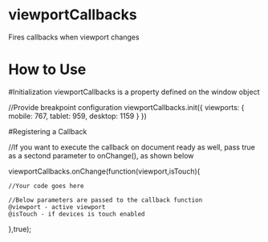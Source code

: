 # viewportCallbacks
Fires callbacks when viewport changes


# How to Use

#Initialization
viewportCallbacks is a property defined on the window object

//Provide breakpoint configuration
viewportCallbacks.init({
                    viewports: {
                      mobile: 767, tablet: 959, desktop: 1159
                    }
})

#Registering a Callback

//If you want to execute the callback on document ready as well, pass true as a sectond parameter to onChange(), as shown below

viewportCallbacks.onChange(function(viewport,isTouch){

    //Your code goes here
    
    //Below parameters are passed to the callback function
    @viewport - active viewport
    @isTouch - if devices is touch enabled
  
},true);
